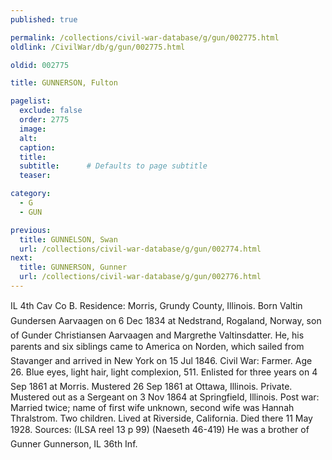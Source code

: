 ```yaml
---
published: true

permalink: /collections/civil-war-database/g/gun/002775.html
oldlink: /CivilWar/db/g/gun/002775.html

oldid: 002775

title: GUNNERSON, Fulton

pagelist:
  exclude: false
  order: 2775
  image: 
  alt:
  caption:
  title:
  subtitle:      # Defaults to page subtitle
  teaser:

category: 
  - G 
  - GUN

previous:
  title: GUNNELSON, Swan
  url: /collections/civil-war-database/g/gun/002774.html  
next:
  title: GUNNERSON, Gunner
  url: /collections/civil-war-database/g/gun/002776.html   
---
```

IL 4th Cav Co B. Residence: Morris, Grundy County, Illinois. Born &#147;Valtin Gundersen Aarvaagen&#148; on 6 Dec 1834 at Nedstrand, Rogaland, Norway, son of Gunder Christiansen Aarvaagen and Margrethe Valtinsdatter. He, his parents and six siblings came to America on &#147;Norden&#148;, which sailed from Stavanger and arrived in New York on 15 Jul 1846. Civil War: Farmer. Age 26. Blue eyes, light hair, light complexion, 5&#146;11&#148;. Enlisted for three years on 4 Sep 1861 at Morris. Mustered 26 Sep 1861 at Ottawa, Illinois. Private. Mustered out as a Sergeant on 3 Nov 1864 at Springfield, Illinois. Post war: Married twice; name of first wife unknown, second wife was Hannah Thralstrom. Two children. Lived at Riverside, California. Died there 11 May 1928. Sources: (ILSA reel 13 p 99) (Naeseth &#146;46-419) He was a brother of Gunner Gunnerson, IL 36th Inf.